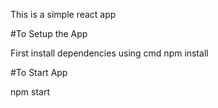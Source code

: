 This is a simple react app

#To Setup the App

First install dependencies using cmd 
npm install

#To Start App

npm start
